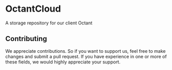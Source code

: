 # OctantCloud

A storage repository for our client Octant

## Contributing

We appreciate contributions. So if you want to support us, feel free to make changes and submit a pull request.
If you have experience in one or more of these fields, we would highly appreciate your support.
